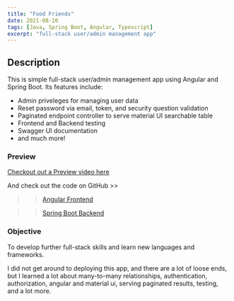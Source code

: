 ```yaml
---
title: "Food Friends"
date: 2021-08-10
tags: [Java, Spring Boot, Angular, Typescript]
excerpt: "full-stack user/admin management app"
---
```


## Description

This is simple full-stack user/admin management app using Angular and Spring Boot. Its features include:

- Admin priveleges for managing user data
- Reset password via email, token, and security question validation
- Paginated endpoint controller to serve material UI searchable table
- Frontend and Backend testing
- Swagger UI documentation
- and much more!

### Preview

[Checkout out a Preview video here](https://github.com/vincanger/TopSecretSchnupperDevChallenge/blob/BTB-28/README.md)

And check out the code on GitHub >> 

>> [Angular Frontend](https://github.com/vincanger/TopSecretSchnupperDevChallengeFrontend/tree/BTB-30/food-friends)

>> [Spring Boot Backend](https://github.com/vincanger/TopSecretSchnupperDevChallenge/tree/BTB-28/src/main/java/com/amiconsult/topsecretschnupperdevchallenge)

### Objective

To develop further full-stack skills and learn new languages and frameworks.

I did not get around to deploying this app, and there are a lot of loose ends, but I learned a lot about many-to-many relationships, authentication, authorization, angular and material ui, serving paginated results, testing, and a lot more.
